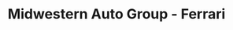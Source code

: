 ---
title: "Midwestern Auto Group - Ferrari"
url: /dublin/midwestern-auto-group-ferrari/
shop: car
---